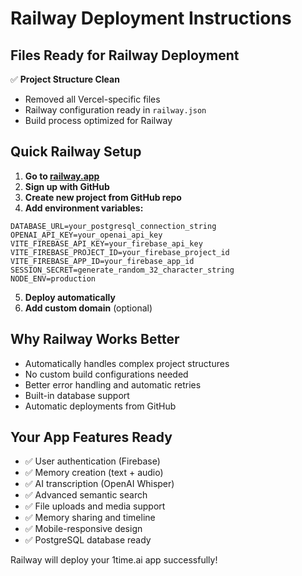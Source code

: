 # Railway Deployment Instructions

## Files Ready for Railway Deployment

✅ **Project Structure Clean**
- Removed all Vercel-specific files
- Railway configuration ready in `railway.json`
- Build process optimized for Railway

## Quick Railway Setup

1. **Go to [railway.app](https://railway.app)**
2. **Sign up with GitHub**
3. **Create new project from GitHub repo**
4. **Add environment variables:**

```
DATABASE_URL=your_postgresql_connection_string
OPENAI_API_KEY=your_openai_api_key
VITE_FIREBASE_API_KEY=your_firebase_api_key
VITE_FIREBASE_PROJECT_ID=your_firebase_project_id
VITE_FIREBASE_APP_ID=your_firebase_app_id
SESSION_SECRET=generate_random_32_character_string
NODE_ENV=production
```

5. **Deploy automatically**
6. **Add custom domain** (optional)

## Why Railway Works Better
- Automatically handles complex project structures
- No custom build configurations needed
- Better error handling and automatic retries
- Built-in database support
- Automatic deployments from GitHub

## Your App Features Ready
- ✅ User authentication (Firebase)
- ✅ Memory creation (text + audio)
- ✅ AI transcription (OpenAI Whisper)
- ✅ Advanced semantic search
- ✅ File uploads and media support
- ✅ Memory sharing and timeline
- ✅ Mobile-responsive design
- ✅ PostgreSQL database ready

Railway will deploy your 1time.ai app successfully!